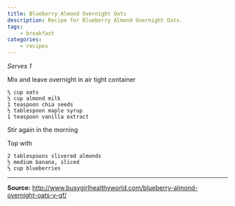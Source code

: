 ```yaml
---
title: Blueberry Almond Overnight Oats
description: Recipe for Blueberry Almond Overnight Oats.
tags:
    - breakfast
categories:
    - recipes
---
```


*Serves 1*

Mix and leave overnight in air tight container

```
⅓ cup oats
½ cup almond milk
1 teaspoon chia seeds
½ tablespoon maple syrup
1 teaspoon vanilla extract
```

Stir again in the morning

Top with

```
2 tablespoons slivered almonds
½ medium banana, sliced
⅓ cup blueberries
```

---

**Source:** <http://www.busygirlhealthyworld.com/blueberry-almond-overnight-oats-v-gf/>